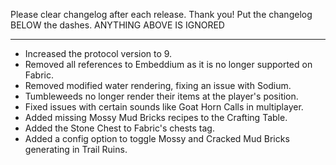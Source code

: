 Please clear changelog after each release.
Thank you!
Put the changelog BELOW the dashes. ANYTHING ABOVE IS IGNORED

-----------------
- Increased the protocol version to 9.
- Removed all references to Embeddium as it is no longer supported on Fabric.
- Removed modified water rendering, fixing an issue with Sodium.
- Tumbleweeds no longer render their items at the player's position.
- Fixed issues with certain sounds like Goat Horn Calls in multiplayer.
- Added missing Mossy Mud Bricks recipes to the Crafting Table.
- Added the Stone Chest to Fabric's chests tag.
- Added a config option to toggle Mossy and Cracked Mud Bricks generating in Trail Ruins.
